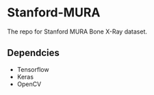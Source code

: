 # Stanford-MURA

The repo for Stanford MURA Bone X-Ray dataset.


## Dependcies

- Tensorflow
- Keras
- OpenCV
